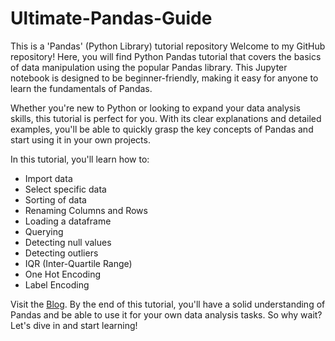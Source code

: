 # Ultimate-Pandas-Guide
This is a 'Pandas' (Python Library) tutorial repository
Welcome to my GitHub repository! Here, you will find Python Pandas tutorial that covers the basics of data manipulation using the popular Pandas library. This Jupyter notebook is designed to be beginner-friendly, making it easy for anyone to learn the fundamentals of Pandas.

Whether you're new to Python or looking to expand your data analysis skills, this tutorial is perfect for you. With its clear explanations and detailed examples, you'll be able to quickly grasp the key concepts of Pandas and start using it in your own projects.

In this tutorial, you'll learn how to:
- Import data 
- Select specific data
- Sorting of data
- Renaming Columns and Rows
- Loading a dataframe
- Querying
- Detecting null values
- Detecting outliers
- IQR (Inter-Quartile Range)
- One Hot Encoding
- Label Encoding

Visit the [Blog](https://medium.com/@siddharthgov01/ultimate-pandas-guide-module-1-910edf54935).
By the end of this tutorial, you'll have a solid understanding of Pandas and be able to use it for your own data analysis tasks. So why wait? Let's dive in and start learning!
